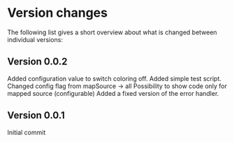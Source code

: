 Version changes
=================================================

The following list gives a short overview about what is changed between
individual versions:

Version 0.0.2
-------------------------------------------------
Added configuration value to switch coloring off.
Added simple test script.
Changed config flag from mapSource -> all
Possibility to show code only for mapped source (configurable)
Added a fixed version of the error handler.

Version 0.0.1
-------------------------------------------------
Initial commit

